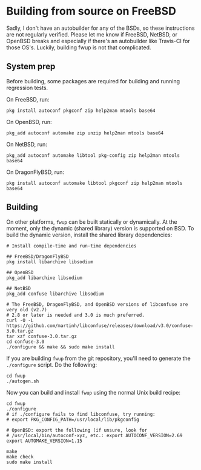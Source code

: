 # Building from source on FreeBSD

Sadly, I don't have an autobuilder for any of the BSDs, so these instructions
are not regularly verified. Please let me know if FreeBSD, NetBSD, or OpenBSD
breaks and especially if there's an autobuilder like Travis-CI for those OS's.
Luckily, building fwup is not that complicated.

## System prep

Before building, some packages are required for building and running regression
tests.

On FreeBSD, run:

    pkg install autoconf pkgconf zip help2man mtools base64

On OpenBSD, run:

    pkg_add autoconf automake zip unzip help2man mtools base64

On NetBSD, run:

    pkg_add autoconf automake libtool pkg-config zip help2man mtools base64

On DragonFlyBSD, run:

    pkg install autoconf automake libtool pkgconf zip help2man mtools base64

## Building

On other platforms, `fwup` can be built statically or dynamically. At
the moment, only the dynamic (shared library) version is supported on BSD.
To build the dynamic version, install the shared library dependencies:

    # Install compile-time and run-time dependencies

    ## FreeBSD/DragonFlyBSD
    pkg install libarchive libsodium

    ## OpenBSD
    pkg_add libarchive libsodium

    ## NetBSD
    pkg_add confuse libarchive libsodium

    # The FreeBSD, DragonFlyBSD, and OpenBSD versions of libconfuse are very old (v2.7)
    # 2.8 or later is needed and 3.0 is much preferred.
    curl -O -L https://github.com/martinh/libconfuse/releases/download/v3.0/confuse-3.0.tar.gz
    tar xzf confuse-3.0.tar.gz
    cd confuse-3.0
    ./configure && make && sudo make install

If you are building `fwup` from the git repository, you'll need to
generate the `./configure` script. Do the following:

    cd fwup
    ./autogen.sh

Now you can build and install `fwup` using the normal Unix build recipe:

    cd fwup
    ./configure
    # if ./configure fails to find libconfuse, try running:
    # export PKG_CONFIG_PATH=/usr/local/lib/pkgconfig

    # OpenBSD: export the following (if unsure, look for
    # /usr/local/bin/autoconf-xyz, etc.: export AUTOCONF_VERSION=2.69
    export AUTOMAKE_VERSION=1.15

    make
    make check
    sudo make install


